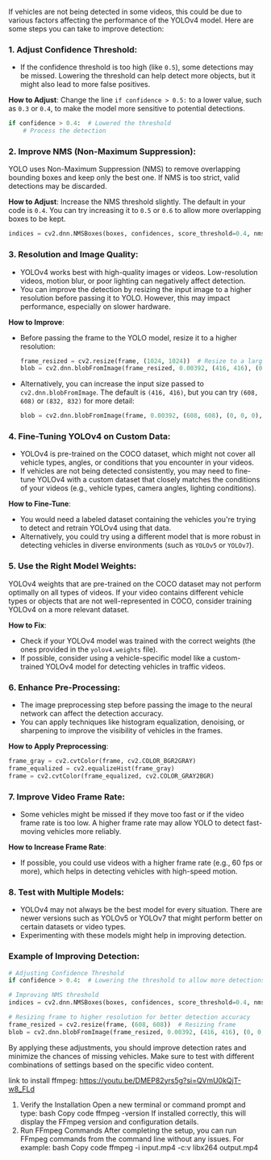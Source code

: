 If vehicles are not being detected in some videos, this could be due to various factors affecting the performance of the YOLOv4 model. Here are some steps you can take to improve detection:

### 1. **Adjust Confidence Threshold**:
   - If the confidence threshold is too high (like `0.5`), some detections may be missed. Lowering the threshold can help detect more objects, but it might also lead to more false positives.
   
   **How to Adjust**:
   Change the line `if confidence > 0.5:` to a lower value, such as `0.3` or `0.4`, to make the model more sensitive to potential detections.

   ```python
   if confidence > 0.4:  # Lowered the threshold
       # Process the detection
   ```

### 2. **Improve NMS (Non-Maximum Suppression)**:
   YOLO uses Non-Maximum Suppression (NMS) to remove overlapping bounding boxes and keep only the best one. If NMS is too strict, valid detections may be discarded.

   **How to Adjust**:
   Increase the NMS threshold slightly. The default in your code is `0.4`. You can try increasing it to `0.5` or `0.6` to allow more overlapping boxes to be kept.

   ```python
   indices = cv2.dnn.NMSBoxes(boxes, confidences, score_threshold=0.4, nms_threshold=0.5)
   ```

### 3. **Resolution and Image Quality**:
   - YOLOv4 works best with high-quality images or videos. Low-resolution videos, motion blur, or poor lighting can negatively affect detection.
   - You can improve the detection by resizing the input image to a higher resolution before passing it to YOLO. However, this may impact performance, especially on slower hardware.

   **How to Improve**:
   - Before passing the frame to the YOLO model, resize it to a higher resolution:
     ```python
     frame_resized = cv2.resize(frame, (1024, 1024))  # Resize to a larger resolution
     blob = cv2.dnn.blobFromImage(frame_resized, 0.00392, (416, 416), (0, 0, 0), True, crop=False)
     ```

   - Alternatively, you can increase the input size passed to `cv2.dnn.blobFromImage`. The default is `(416, 416)`, but you can try `(608, 608)` or `(832, 832)` for more detail:
     ```python
     blob = cv2.dnn.blobFromImage(frame, 0.00392, (608, 608), (0, 0, 0), True, crop=False)
     ```

### 4. **Fine-Tuning YOLOv4 on Custom Data**:
   - YOLOv4 is pre-trained on the COCO dataset, which might not cover all vehicle types, angles, or conditions that you encounter in your videos.
   - If vehicles are not being detected consistently, you may need to fine-tune YOLOv4 with a custom dataset that closely matches the conditions of your videos (e.g., vehicle types, camera angles, lighting conditions).

   **How to Fine-Tune**:
   - You would need a labeled dataset containing the vehicles you're trying to detect and retrain YOLOv4 using that data.
   - Alternatively, you could try using a different model that is more robust in detecting vehicles in diverse environments (such as `YOLOv5` or `YOLOv7`).

### 5. **Use the Right Model Weights**:
   YOLOv4 weights that are pre-trained on the COCO dataset may not perform optimally on all types of videos. If your video contains different vehicle types or objects that are not well-represented in COCO, consider training YOLOv4 on a more relevant dataset.

   **How to Fix**:
   - Check if your YOLOv4 model was trained with the correct weights (the ones provided in the `yolov4.weights` file).
   - If possible, consider using a vehicle-specific model like a custom-trained YOLOv4 model for detecting vehicles in traffic videos.

### 6. **Enhance Pre-Processing**:
   - The image preprocessing step before passing the image to the neural network can affect the detection accuracy.
   - You can apply techniques like histogram equalization, denoising, or sharpening to improve the visibility of vehicles in the frames.

   **How to Apply Preprocessing**:
   ```python
   frame_gray = cv2.cvtColor(frame, cv2.COLOR_BGR2GRAY)
   frame_equalized = cv2.equalizeHist(frame_gray)
   frame = cv2.cvtColor(frame_equalized, cv2.COLOR_GRAY2BGR)
   ```

### 7. **Improve Video Frame Rate**:
   - Some vehicles might be missed if they move too fast or if the video frame rate is too low. A higher frame rate may allow YOLO to detect fast-moving vehicles more reliably.
   
   **How to Increase Frame Rate**:
   - If possible, you could use videos with a higher frame rate (e.g., 60 fps or more), which helps in detecting vehicles with high-speed motion.

### 8. **Test with Multiple Models**:
   - YOLOv4 may not always be the best model for every situation. There are newer versions such as YOLOv5 or YOLOv7 that might perform better on certain datasets or video types.
   - Experimenting with these models might help in improving detection.

### Example of Improving Detection:

```python
# Adjusting Confidence Threshold
if confidence > 0.4:  # Lowering the threshold to allow more detections

# Improving NMS threshold
indices = cv2.dnn.NMSBoxes(boxes, confidences, score_threshold=0.4, nms_threshold=0.5)

# Resizing frame to higher resolution for better detection accuracy
frame_resized = cv2.resize(frame, (608, 608))  # Resizing frame
blob = cv2.dnn.blobFromImage(frame_resized, 0.00392, (416, 416), (0, 0, 0), True, crop=False)
```

By applying these adjustments, you should improve detection rates and minimize the chances of missing vehicles. Make sure to test with different combinations of settings based on the specific video content.

link to install ffmpeg: https://youtu.be/DMEP82yrs5g?si=QVmU0kQjT-w8_FLd

1. Verify the Installation
Open a new terminal or command prompt and type:
bash
Copy code
ffmpeg -version
If installed correctly, this will display the FFmpeg version and configuration details.
2. Run FFmpeg Commands
After completing the setup, you can run FFmpeg commands from the command line without any issues. For example:
bash
Copy code
ffmpeg -i input.mp4 -c:v libx264 output.mp4

